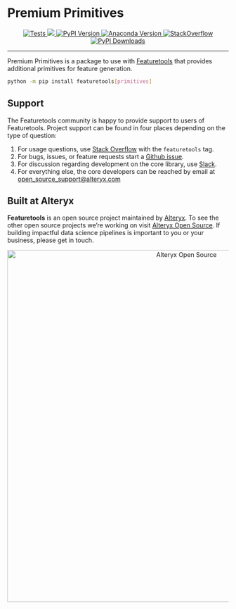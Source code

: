 # Premium Primitives

<p align="center">
    <a href="https://github.com/alteryx/premium_primitives/actions?query=branch%3Amain+workflow%3ATests" target="_blank">
        <img src="https://github.com/alteryx/premium_primitives/workflows/Tests/badge.svg?branch=main" alt="Tests" />
    </a>
    <a href="https://codecov.io/gh/alteryx/premium_primitives">
        <img src="https://codecov.io/gh/alteryx/premium_primitives/branch/main/graph/badge.svg"/>
    </a>
    <a href="https://badge.fury.io/py/premium_primitives" target="_blank">
        <img src="https://badge.fury.io/py/premium_primitives.svg?maxAge=2592000" alt="PyPI Version" />
    </a>
    <a href="https://anaconda.org/conda-forge/premium_primitives" target="_blank">
        <img src="https://anaconda.org/conda-forge/premium_primitives/badges/version.svg" alt="Anaconda Version" />
    </a>
    <a href="https://stackoverflow.com/questions/tagged/featuretools" target="_blank">
        <img src="http://img.shields.io/badge/questions-on_stackoverflow-blue.svg" alt="StackOverflow" />
    </a>
    <a href="https://pepy.tech/project/premium_primitives" target="_blank">
        <img src="https://pepy.tech/badge/premium_primitives/month" alt="PyPI Downloads" />
    </a>
</p>
<hr>

Premium Primitives is a package to use with [Featuretools](https://github.com/alteryx/featuretools) that provides additional primitives for feature generation.
```bash
python -m pip install featuretools[primitives]
```

## Support
The Featuretools community is happy to provide support to users of Featuretools. Project support can be found in four places depending on the type of question:

1. For usage questions, use [Stack Overflow](https://stackoverflow.com/questions/tagged/featuretools) with the `featuretools` tag.
2. For bugs, issues, or feature requests start a [Github issue](https://github.com/alteryx/premium_primitives/issues).
3. For discussion regarding development on the core library, use [Slack](https://join.slack.com/t/alteryx-oss/shared_invite/zt-182tyvuxv-NzIn6eiCEf8TBziuKp0bNA).
4. For everything else, the core developers can be reached by email at open_source_support@alteryx.com

## Built at Alteryx

**Featuretools** is an open source project maintained by [Alteryx](https://www.alteryx.com). To see the other open source projects we’re working on visit [Alteryx Open Source](https://www.alteryx.com/open-source). If building impactful data science pipelines is important to you or your business, please get in touch.

<p align="center">
  <a href="https://www.alteryx.com/open-source">
    <img src="https://alteryx-oss-web-images.s3.amazonaws.com/OpenSource_Logo-01.png" alt="Alteryx Open Source" width="800"/>
  </a>
</p>
